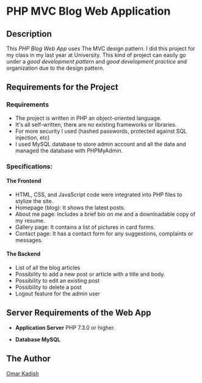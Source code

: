 # PHP MVC Blog Web Application


## Description

This *PHP Blog Web App* uses The MVC design pattern. I did this project for my class in my last year at University.
This kind of project can easily go under a *good development pattern* and *good development practice* and organization due to the design pattern.

## Requirements for the Project

### Requirements

* The project is written in PHP an object-oriented language.
* It's all self-written, there are no existing frameworks or libraries.
* For more security I used (hashed passwords, protected against SQL injection, etc)
* I used MySQL database to store admin account and all the data and managed the database with PHPMyAdmin.

### Specifications:

#### The Frontend

* HTML, CSS, and JavaScript code were integrated into PHP files to stylize the site.
* Homepage (blog): It shows the latest posts.
* About me page: Includes a brief bio on me and a downloadable copy of my resume.
* Gallery page: It contains a list of pictures in card forms.
* Contact page: It has a contact form for any suggestions, complaints or messages.

#### The Backend

* List of all the blog articles
* Possibility to add a new post or article with a title and body.
* Possibility to edit an existing post
* Possibility to delete a post
* Logout feature for the admin user

## Server Requirements of the Web App

* **Application Server** PHP 7.3.0 or higher.

* **Database MySQL**


## The Author

[Omar Kadish](https://omarkadish.com/)
